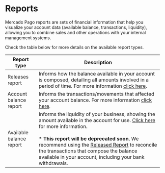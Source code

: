 # Reports

Mercado Pago reports are sets of financial information that help you visualize your account data (available balance, transactions, liquidity), allowing you to combine sales and other operations with your internal management systems.

Check the table below for more details on the available report types.

| Report type | Description |
|---|---|
| Releases report| Informs how the balance available in your account is composed, detailing all amounts involved in a period of time. For more information [click here](https://www.mercadopago.com.br/developers/en/guides/manage-account/reports/released-money/introduction). |
| Account balance report| Informs the transactions/movements that affected your account balance. For more information [click here](https://www.mercadopago.com.br/developers/en/guides/manage-account/reports/account-money/introduction). |
| Available balance report| Informs the liquidity of your business, showing the amount available in the account for use. [Click here](https://www.mercadopago.com.br/developers/en/guides/manage-account/reports/available-money/introduction) for more information. <br><br>* **This report will be deprecated soon**. We recommend using the [Released Report](https://www.mercadopago.com.br/developers/en/guides/manage-account/reports/released-money/introduction) to reconcile the transactions that compose the balance available in your account, including your bank withdrawals. |

